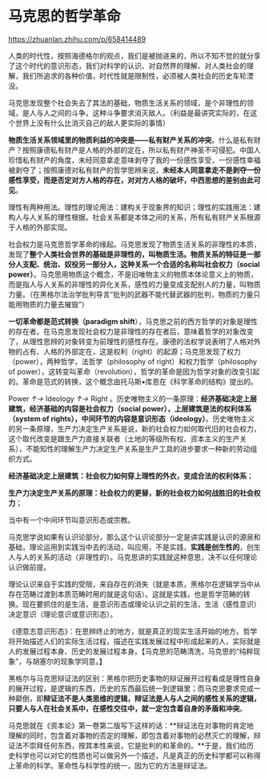 # 马克思的哲学革命

https://zhuanlan.zhihu.com/p/658414489

人类的时代性，按照海德格尔的观点，我们是被抛进来的，所以不知不觉的就分享了这个时代的意识形态，我们对科学的认识、对自然界的理解、对人类社会的理解，我们所追求的各种价值，时代性就是限制性，必须被人类社会的历史车轮湮没。

马克思发现整个社会失去了其法的基础，物质生活关系的领域，是个非理性的领域，是人与人之间的斗争，这种斗争要求消灭敌人。（利益是最讲究实际的，在这个世界上没有什么比消灭自己的敌人更实际的事情）

**物质生活关系领域里的物质利益的冲突是——私有财产关系的冲突**。什么是私有财产？按照康德私有财产是人格的外部的定在，所以私有财产神圣不可侵犯。中国人珍惜私有财产的角度，未经同意拿走意味剥夺了我的一份感性享受，一份感性幸福被剥夺了；按照康德对私有财产的哲学思辨来说，**未经本人同意拿走不是剥夺一份感性享受，而是否定对方人格的存在，对对方人格的破坏，中西思想的差别由此可见**。

理性有两种用法。理性的理论用法：建构关于现象界的知识；理性的实践用法：建构人与人关系的理性根据。社会关系都是本体之间的关系，所有私有财产关系根源于人格的外部实现。

社会权力是马克思哲学革命的缘起。马克思发现了物质生活关系的非理性的本质，发现了**整个人类社会世界的基础是非理性的，叫物质生活。物质关系的特征是一部分人支配、统治、奴役另一部分人，这种关系一个合适的名称叫社会权力（social power）**。马克思用物质这个概念，不是旧唯物主义的物质本体论意义上的物质，而是指人与人关系的非理性的异化关系，感性的力量变成支配别人的力量，叫物质力量。（在黑格尔法治学批判导言“批判的武器不能代替武器的批判，物质的力量只能用物质的力量去摧毁”）



**一切革命都是范式转换（paradigm shift**），马克思之前的西方哲学的对象是理性的存在者。在马克思发现社会权力是非理性的存在者后，意味着哲学的对象改变了，从理性思辨的对象转变为前理性的感性存在。康德的法权学说表明了人格对外物的占有、人格的外部定在，这是权利（right）的起源；马克思发现了权力（power），两种哲学，法哲学（philosophy of right）和权力哲学（philosophy of power），这转变叫革命（revolution），哲学的革命是因为哲学对象的改变引起的。革命是范式的转换，这个概念由托马斯▪库恩在《科学革命的结构》提出的。



Power *↑→* Ideology *↑→* Right 。历史唯物主义的一条原理：**经济基础决定上层建筑，经济基础的内容是社会权力（social power），上层建筑是法的权利体系（system of rights），中间环节的内容是意识形态（ideology）**。历史唯物主义的另一条原理，生产力决定生产关系是说，新的社会权力如何取代旧的社会权力，这个取代改变是跟生产力直接关联者（土地的等级所有权、资本主义的生产关系），不能知性的理解生产力决定生产关系是生产工具的进步要求一种新的劳动组织方式。

**经济基础决定上层建筑：社会权力如何穿上理性的外衣，变成合法的权利体系**；

**生产力决定生产关系的原理：社会权力的更替，新的社会权力如何战胜旧的社会权力**；

当中有一个中间环节叫意识形态或宗教。



马克思学说如果有认识论部分，那么这个认识论部分一定是讲实践是认识的源泉和基础，理论运用到实践当中去的活动，叫应用，不是实践，**实践是创生性的**，创生人与人的关系的活动（非理性的）。马克思讲的实践就这种意思，决不以任何理论认识做前提。

理论认识来自于实践的受阻，来自存在的消失（就是本质，黑格尔在逻辑学当中从存在范畴过渡到本质范畴时用的就是这句话）。这就是实践，也是哲学范畴的转换。现在要抓住的是生活，是意识形态或理论认识之前的生活，生活（感性意识）决定意识（理论意识或意识形态）。



《德意志意识形态》：在思辨终止的地方，就是真正的现实生活开始的地方。哲学将开始描述人们的实际生活过程，描述在实践发展过程中形成起来的人，实际就是人的发展过程本身、历史的发展过程本身。【马克思的范畴清洗，马克思的“纯粹现象”，与胡塞尔的现象学同意。】



黑格尔与马克思辩证法的区别：黑格尔把历史事物的辩证展开过程看成是理性自身的展开过程，是逻辑的东西，历史的东西最后统一到逻辑里；而马克思要求完成一种颠倒，即**辩证法不是人类思维的逻辑，辩证法是人与人之间的感性关系的逻辑，只要人与人在社会关系中，在感性交往中，就一定包含着自身的矛盾和冲突**。



马克思就在《资本论》第一卷第二版写下这样的话：**辩证法在对事物的肯定地理解的同时，包含着对事物的否定的理解，即包含着对事物的必然灭亡的理解，辩证法不崇拜任何东西，按其本性来说，它是批判的和革命的。**于是，我们给历史科学也可以对它的性质也可以做另外一个描述，凡是真正的历史科学都可以称得上革命的科学。革命性与科学性的统一，因为它的方法是辩证法。